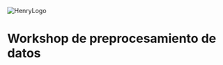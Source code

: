 ![HenryLogo](https://d31uz8lwfmyn8g.cloudfront.net/Assets/logo-henry-white-lg.png)

# **Workshop de preprocesamiento de datos**
